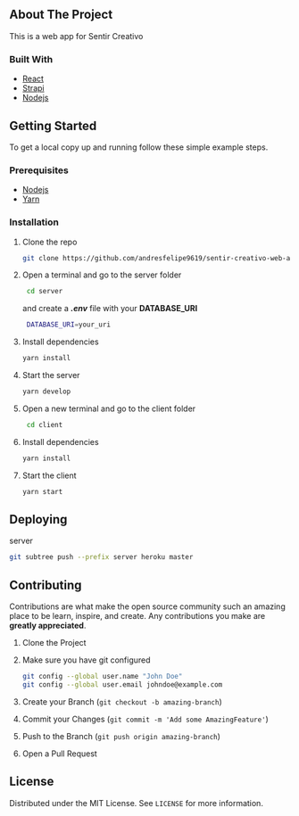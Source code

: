 ## About The Project

This is a web app for Sentir Creativo


### Built With

* [React](https://reactjs.org)
* [Strapi](https://strapi.io/)
* [Nodejs](https://nodejs.org/es/)


## Getting Started

To get a local copy up and running follow these simple example steps.

### Prerequisites

* [Nodejs](https://nodejs.org/es/)
* [Yarn](https://yarnpkg.com/)

### Installation

1. Clone the repo
   ```sh
   git clone https://github.com/andresfelipe9619/sentir-creativo-web-app.git
   ```

2. Open a terminal and go to the server folder 
   ```sh
    cd server
   ```
    and create a ***.env*** file with your **DATABASE_URI**
   ```sh
    DATABASE_URI=your_uri
   ```
3. Install dependencies
   ```sh
   yarn install
   ```
4. Start the server
    ```sh
    yarn develop
    ```
5. Open a new terminal and go to the client folder 
   ```sh
    cd client
   ```
6. Install dependencies
   ```sh
   yarn install
   ```
4. Start the client
    ```sh
    yarn start
    ```

## Deploying

server 
```sh
git subtree push --prefix server heroku master
```
## Contributing

Contributions are what make the open source community such an amazing place to be learn, inspire, and create. Any contributions you make are **greatly appreciated**.

1. Clone the Project
2. Make sure you have git configured 

   ```sh
   git config --global user.name "John Doe"
   git config --global user.email johndoe@example.com
   ````
3. Create your Branch (`git checkout -b amazing-branch`)
4. Commit your Changes (`git commit -m 'Add some AmazingFeature'`)
5. Push to the Branch (`git push origin amazing-branch`)
6. Open a Pull Request


## License

Distributed under the MIT License. See `LICENSE` for more information.
